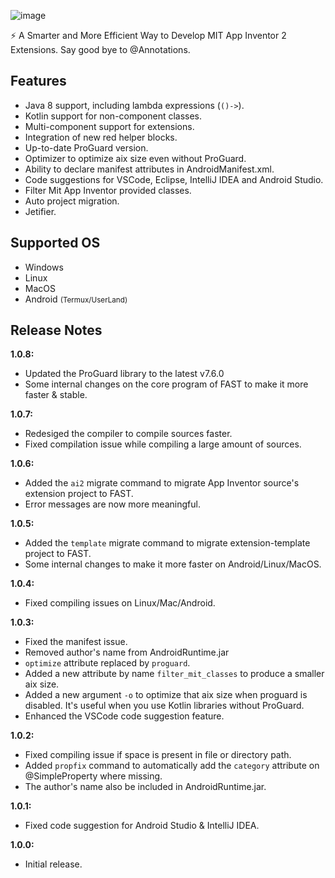 ![image](https://github.com/user-attachments/assets/8009e7f8-0634-4fcb-93d5-293faa2527cf)

⚡ A Smarter and More Efficient Way to Develop MIT App Inventor 2 Extensions. Say good bye to @Annotations.

## Features
- Java 8 support, including lambda expressions (`()->`).
- Kotlin support for non-component classes.
- Multi-component support for extensions.
- Integration of new red helper blocks.
- Up-to-date ProGuard version.
- Optimizer to optimize aix size even without ProGuard.
- Ability to declare manifest attributes in AndroidManifest.xml.
- Code suggestions for VSCode, Eclipse, IntelliJ IDEA and Android Studio.
- Filter Mit App Inventor provided classes.
- Auto project migration.
- Jetifier.

## Supported OS
- Windows
- Linux
- MacOS
- Android <small>(Termux/UserLand)</small>

## Release Notes
**1.0.8:**
- Updated the ProGuard library to the latest v7.6.0
- Some internal changes on the core program of FAST to make it more faster & stable.

**1.0.7:**
- Redesiged the compiler to compile sources faster.
- Fixed compilation issue while compiling a large amount of sources.

**1.0.6:**
- Added the `ai2` migrate command to migrate App Inventor source's extension project to FAST.
- Error messages are now more meaningful.

**1.0.5:**
- Added the `template` migrate command to migrate extension-template project to FAST.
- Some internal changes to make it more faster on Android/Linux/MacOS.

**1.0.4:**
- Fixed compiling issues on Linux/Mac/Android.

**1.0.3:**
- Fixed the manifest issue.
- Removed author's name from AndroidRuntime.jar
- `optimize` attribute replaced by `proguard`.
- Added a new attribute by name `filter_mit_classes` to produce a smaller aix size.
- Added a new argument `-o` to optimize that aix size when proguard is disabled. It's useful when you use Kotlin libraries without ProGuard.
- Enhanced the VSCode code suggestion feature.

**1.0.2:**
- Fixed compiling issue if space is present in file or directory path.
- Added `propfix` command to automatically add the `category` attribute on @SimpleProperty where missing.
- The author's name also be included in AndroidRuntime.jar.

**1.0.1:**
- Fixed code suggestion for Android Studio & IntelliJ IDEA.

**1.0.0:**
- Initial release.
